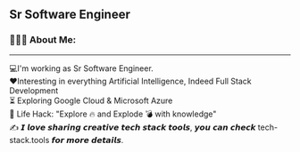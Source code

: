 Sr Software Engineer
--------------------
### 👨🏻‍💻 About Me:
--------------------

💻I'm working as Sr Software Engineer.<br>
❤️Interesting in everything Artificial Intelligence, Indeed Full Stack Development <br>
⏳ Exploring Google Cloud & Microsoft Azure <br>
🎯 Life Hack: "Explore 🔥 and Explode 💣 with knowledge" <br>
✍️ 𝙄 𝙡𝙤𝙫𝙚 𝙨𝙝𝙖𝙧𝙞𝙣𝙜 𝙘𝙧𝙚𝙖𝙩𝙞𝙫𝙚 𝙩𝙚𝙘𝙝 𝙨𝙩𝙖𝙘𝙠 𝙩𝙤𝙤𝙡𝙨, 𝙮𝙤𝙪 𝙘𝙖𝙣 𝙘𝙝𝙚𝙘𝙠 tech-stack.tools 𝙛𝙤𝙧 𝙢𝙤𝙧𝙚 𝙙𝙚𝙩𝙖𝙞𝙡𝙨.<br>

<!--
--------------------
### 🛠️ Github's Stats
--------------------


<table>
    <tr>
        <td colspan="2" align="center"><a href="https://github.com/dragon-220#gh-light-mode-only"><img src="https://raw.githubusercontent.com/dragon-220/dragon-220/output/github-contribution-grid-snake-default.svg#gh-light-mode-only" alt="My GitHub Stats"/></a><a href="https://github.com/dragon-220#gh-dark-mode-only"><img src="https://raw.githubusercontent.com/dragon-220/dragon-220/output/github-contribution-grid-snake-dark.svg#gh-dark-mode-only" alt="My GitHub Stats"/></a></td>
    </tr>
</table>

-->



